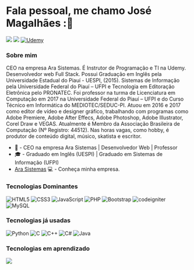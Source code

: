 # Fala pessoal, me chamo José Magalhães :👋

[<img src="https://img.shields.io/badge/GitHub-100000?style=for-the-badge&logo=github&logoColor=white">](https://github.com/josesmagalhaes)
[<img src="https://img.shields.io/badge/LinkedIn-0077B5?style=for-the-badge&logo=linkedin&logoColor=white">](https://www.linkedin.com/in/jos%C3%A9-magalh%C3%A3es-31a1a0176/)
[<img alt="Udemy" src="https://img.shields.io/badge/Udemy%20-%23EA5252.svg?&style=for-the-badge&logo=Udemy&logoColor=white"/>](https://www.udemy.com/user/jose-de-sousa-magalhaes/)


### Sobre mim
CEO na empresa Ara Sistemas. É Instrutor de Programação e TI na Udemy. Desenvolvedor web Full Stack. Possui Graduação em Inglês pela Universidade Estadual do Piauí - UESPI, (2015). Sistemas de Informação pela Universidade Federal do Piauí – UFPI e Tecnologia em Editoração Eletrônica pelo PRONATEC. Foi professor na turma de Licenciatura em Computação em 2017 na Universidade Federal do Piauí – UFPI e do Curso Técnico em Informática do MEDIOTEC/SEDUC-PI. Atuou em 2016 e 2017 como editor de vídeo e designer gráfico, trabalhando com programas como Adobe Premiere, Adobe After Effecs, Adobe Photoshop, Adobe Illustrator, Corel Draw e VEGAS. Atualmente é Membro da Associação Brasileira de Computação (Nº Registro: 44512). Nas horas vagas, como hobby, é produtor de conteúdo digital, músico, skatista e escritor. 

- 💼 - CEO na empresa Ara Sistemas | Desenvolvedor Web | Professor
- 🎓  - Graduado em Inglês (UESPI) | Graduado em Sistemas de Informação (UFPI)
- [Ara Sistemas](https://www.arasistemas.com.br/) 💻 - Conheça minha empresa.

### Tecnologias Dominantes
<img alt="HTML5" src="https://img.shields.io/badge/html5%20-%23E34F26.svg?&style=for-the-badge&logo=html5&logoColor=white"/> <img alt="CSS3" src="https://img.shields.io/badge/css3%20-%231572B6.svg?&style=for-the-badge&logo=css3&logoColor=white"/> <img alt="JavaScript" src="https://img.shields.io/badge/javascript%20-%23323330.svg?&style=for-the-badge&logo=javascript&logoColor=%23F7DF1E"/> <img alt="PHP" src="https://img.shields.io/badge/php-%23777BB4.svg?&style=for-the-badge&logo=php&logoColor=white"/> <img alt="Bootstrap" src="https://img.shields.io/badge/bootstrap%20-%23563D7C.svg?&style=for-the-badge&logo=bootstrap&logoColor=white"/> <img alt="codeigniter" src="https://img.shields.io/badge/Codeigniter-EF4223?style=for-the-badge&logo=codeigniter&logoColor=white" /> <img alt="MySQL" src="https://img.shields.io/badge/mysql-%2300f.svg?&style=for-the-badge&logo=mysql&logoColor=white"/>

### Tecnologias já usadas
<img alt="Python" src="https://img.shields.io/badge/python%20-%2314354C.svg?&style=for-the-badge&logo=python&logoColor=white"/> <img alt="C" src="https://img.shields.io/badge/c%20-%2300599C.svg?&style=for-the-badge&logo=c&logoColor=white"/> <img alt="C++" src="https://img.shields.io/badge/c++%20-%2300599C.svg?&style=for-the-badge&logo=c%2B%2B&ogoColor=white"/> <img alt="C#" src="https://img.shields.io/badge/c%23%20-%23239120.svg?&style=for-the-badge&logo=c-sharp&logoColor=white"/> <img alt="Java" src="https://img.shields.io/badge/java-%23ED8B00.svg?&style=for-the-badge&logo=java&logoColor=white"/> 

### Tecnologias em aprendizado
<img src="https://img.shields.io/badge/Laravel-FF2D20?style=for-the-badge&logo=laravel&logoColor=white">
